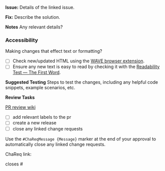 **Issue:**
Details of the linked issue.

**Fix:**
Describe the solution.

**Notes**
Any relevant details?

### Accessibility
Making changes that effect text or formatting? 
- [ ] Check new/updated HTML using the [WAVE browser extension](https://wave.webaim.org/extension/).
- [ ] Ensure any new text is easy to read by checking it with the [Readability Test — The First Word](https://thefirstword.com/readability-test/).

**Suggested Testing**
Steps to test the changes, including any helpful code snippets, example scenarios, etc.

**Review Tasks**

[PR review wiki](https://github.com/uoy-trials/about-dev/wiki/GitHub-Review-Process)
 
- [ ] add relevant labels to the pr
- [ ] create a new release
- [ ] close any linked change requests
      
Use the `#ChaReqMessage {Message}` marker at the end of your approval to automatically close any linked change requests.

ChaReq link:

closes #
